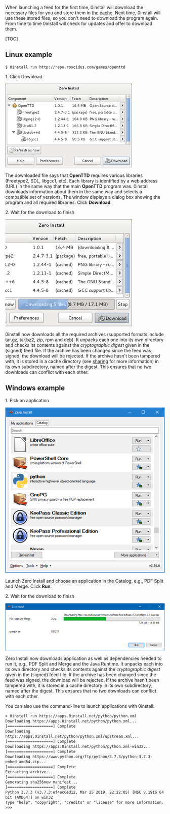 When launching a feed for the first time, 0install will download the necessary files for you and store them in [the cache](../details/cache.md). Next time, 0install will use these stored files, so you don't need to download the program again. From time to time 0install will check for updates and offer to download them.

[TOC]

## Linux example

```shell
$ 0install run http://repo.roscidus.com/games/openttd
```

1\. Click Download

![](../img/screens/find-libraries.png)

The downloaded file says that **OpenTTD** requires various libraries (Freetype2, SDL, libgcc1, etc). Each library is identified by a web address (URL) in the same way that the main **OpenTTD** program was. 0install downloads information about them in the same way and selects a compatible set of versions. The window displays a dialog box showing the program and all required libraries. Click **Download**.

2\. Wait for the download to finish

![](../img/screens/download-foo.png)

0install now downloads all the required archives (supported formats include tar.gz, tar.bz2, zip, rpm and deb). It unpacks each one into its own directory and checks its contents against the _cryptographic digest_ given in the (signed) feed file. If the archive has been changed since the feed was signed, the download will be rejected. If the archive hasn't been tampered with, it is stored in a cache directory (see [sharing](../details/sharing.md) for more information) in its own subdirectory, named after the digest. This ensures that no two downloads can conflict with each other.

## Windows example

1\. Pick an application

![](../img/screens/0install-win/catalog.png)

Launch Zero Install and choose an application in the Catalog, e.g., PDF Split and Merge. Click **Run**.

2\. Wait for the download to finish

![](../img/screens/0install-win/download.png)

Zero Install now downloads application as well as dependencies needed to run it, e.g., PDF Split and Merge and the Java Runtime. It unpacks each into its own directory and checks its contents against the _cryptographic digest_ given in the (signed) feed file. If the archive has been changed since the feed was signed, the download will be rejected. If the archive hasn't been tampered with, it is stored in a cache directory in its own subdirectory, named after the digest. This ensures that no two downloads can conflict with each other.

You can also use the command-line to launch applications with 0install:

```shell
> 0install run https://apps.0install.net/python/python.xml
Downloading https://apps.0install.net/python/python.xml...
[====================] Complete
Downloading https://apps.0install.net/python/python.xml/upstream.xml...
[====================] Complete
Downloading https://apps.0install.net/python/python.xml-win32...
[====================] Complete
Downloading https://www.python.org/ftp/python/3.7.3/python-3.7.3-embed-amd64.zip...
[====================] Complete
Extracting archive...
[====================] Complete
Generating sha256new manifest...
[====================] Complete
Python 3.7.3 (v3.7.3:ef4ec6ed12, Mar 25 2019, 22:22:05) [MSC v.1916 64 bit (AMD64)] on win32
Type "help", "copyright", "credits" or "license" for more information.
>>>
```
